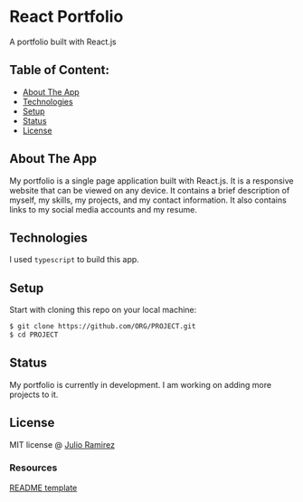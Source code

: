 # React Portfolio

A portfolio built with React.js

## Table of Content:

- [About The App](#about-the-app)
- [Technologies](#technologies)
- [Setup](#setup)
- [Status](#status)
- [License](#license)

## About The App

My portfolio is a single page application built with React.js. It is a responsive website that can be viewed on any device. It contains a brief description of myself, my skills, my projects, and my contact information. It also contains links to my social media accounts and my resume.

## Technologies

I used `typescript` to build this app.

## Setup

Start with cloning this repo on your local machine:

```sh
$ git clone https://github.com/ORG/PROJECT.git
$ cd PROJECT
```

## Status

My portfolio is currently in development. I am working on adding more projects to it.

## License

MIT license @ [Julio Ramirez](LICENSE)

### Resources

[README template](https://gist.github.com/victorbruce/b2e027539abd1fe196a25290cff1f51c#file-writing-an-awesome-readme-md)

